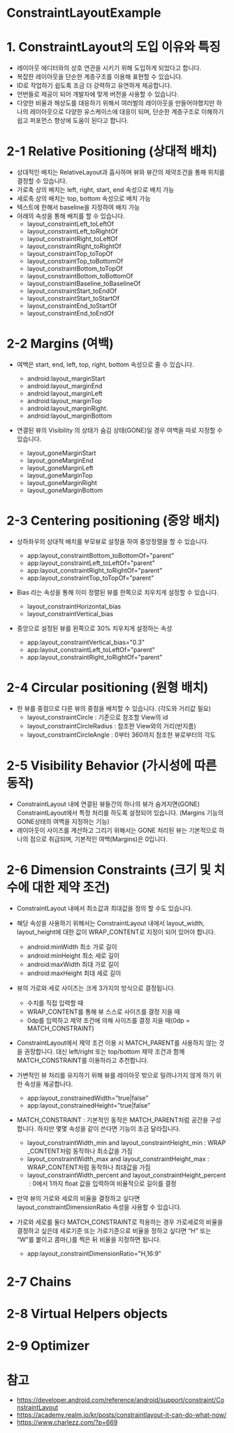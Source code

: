 # ConstraintLayoutExample

# 1. ConstraintLayout의 도입 이유와 특징
 - 레이아웃 에디터와의 상호 연관을 시키기 위해 도입하게 되었다고 합니다.
 - 복잡한 레이아웃을 단순한 계층구조를 이용해 표현할 수 있습니다.
 - ID로 작업하기 쉽도록 조금 더 강력하고 유연하게 제공합니다.
 - 언번들로 제공이 되어 개발자에 맞게 버전을 사용할 수 있습니다.
 - 다양한 비율과 해상도를 대응하기 위해서 여러벌의 레이아웃을 만들어야했지만 하나의 레이아웃으로 다양한 
유스케이스에 대응이 되며, 단순한 계층구조로 이해하기 쉽고 퍼포먼스 향상에 도움이 된다고 합니다.

# 2-1 Relative Positioning (상대적 배치)
- 상대적인 배치는 RelativeLayout과 흡사하며 뷰와 뷰간의 제약조건을 통해 위치를 결정할 수 있습니다.
- 가로축 상의 배치는 left, right, start, end 속성으로 배치 가능
- 세로축 상의 배치는 top, bottom 속성으로 배치 가능
- 텍스트에 한해서 baseline을 지정하여 배치 가능
- 아래의 속성을 통해 배치를 할 수 있습니다.
  * layout_constraintLeft_toLeftOf
  * layout_constraintLeft_toRightOf
  * layout_constraintRight_toLeftOf
  * layout_constraintRight_toRightOf
  * layout_constraintTop_toTopOf
  * layout_constraintTop_toBottomOf
  * layout_constraintBottom_toTopOf
  * layout_constraintBottom_toBottomOf
  * layout_constraintBaseline_toBaselineOf
  * layout_constraintStart_toEndOf
  * layout_constraintStart_toStartOf
  * layout_constraintEnd_toStartOf
  * layout_constraintEnd_toEndOf

# 2-2 Margins (여백)
- 여백은 start, end, left, top, right, bottom 속성으로 줄 수 있습니다.
  * android:layout_marginStart
  * android:layout_marginEnd
  * android:layout_marginLeft
  * android:layout_marginTop
  * android:layout_marginRight. 
  * android:layout_marginBottom

- 연결된 뷰의 Visibility 의 상태가 숨김 상태(GONE)일 경우 여백을 따로 지정할 수 있습니다.
  * layout_goneMarginStart
  * layout_goneMarginEnd
  * layout_goneMarginLeft
  * layout_goneMarginTop
  * layout_goneMarginRight
  * layout_goneMarginBottom

# 2-3 Centering positioning (중앙 배치)
- 상하좌우의 상대적 배치를 부모뷰로 설정을 하여 중앙정렬을 할 수 있습니다.
  * app:layout_constraintBottom_toBottomOf="parent"
  * app:layout_constraintLeft_toLeftOf="parent"
  * app:layout_constraintRight_toRightOf="parent"
  * app:layout_constraintTop_toTopOf="parent" 

- Bias 라는 속성을 통해 이미 정렬된 뷰를 한쪽으로 치우치게 설정할 수 있습니다. 
  * layout_constraintHorizontal_bias
  * layout_constraintVertical_bias

- 중앙으로 설정된 뷰를 왼쪽으로 30% 치우치게 설정하는 속성
  * app:layout_constraintVertical_bias="0.3"
  * app:layout_constraintLeft_toLeftOf="parent"
  * app:layout_constraintRight_toRightOf="parent" 


# 2-4 Circular positioning (원형 배치)
- 한 뷰를 중점으로 다른 뷰의 중점을 배치할 수 있습니다. (각도와 거리값 필요)
  * layout_constraintCircle : 기준으로 참조할 View의 id
  * layout_constraintCircleRadius : 참조한 View와의 거리(반지름)
  * layout_constraintCircleAngle : 0부터 360까지 참조한 뷰로부터의 각도


# 2-5 Visibility Behavior (가시성에 따른 동작)
 - ConstraintLayout 내에 연결된 뷰들간의 하나의 뷰가 숨겨지면(GONE) ConstraintLayout에서 특정 처리를 하도록 설정되어 있습니다. (Margins 기능의 GONE상태의 여백을 지정하는 기능)
 - 레이아웃이 사이즈를 계산하고 그리기 위해서는 GONE 처리된 뷰는 기본적으로 하나의 점으로 취급되며, 기본적인 여백(Margins)은 0입니다.

# 2-6 Dimension Constraints (크기 및 치수에 대한 제약 조건)
 - ConstraintLayout 내에서 최소값과 최대값을 정의 할 수도 있습니다.
 - 해당 속성을 사용하기 위해서는 ConstraintLayout 내에서 layout_width, layout_height에 대한 값이 WRAP_CONTENT로 지정이 되어 있어야 합니다.
   * android:minWidth 최소 가로 길이
   * android:minHeight 최소 세로 길이
   * android:maxWidth 최대 가로 길이
   * android:maxHeight 최대 세로 길이

 - 뷰의 가로와 세로 사이즈는 크게 3가지의 방식으로 결정됩니다.
   * 수치를 직접 입력할 때
   * WRAP_CONTENT를 통해 뷰 스스로 사이즈를 결정 지을 때
   * 0dp를 입력하고 제약 조건에 의해 사이즈를 결정 지을 때(0dp = MATCH_CONSTRAINT)

 - ConstraintLayout에서 제약 조건 이용 시 MATCH_PARENT를 사용하지 않는 것을 권장합니다. 대신 left/right 또는 top/bottom 제약 조건과 함께 MATCH_CONSTRAINT를 이용하라고 추천합니다.

 - 가변적인 뷰 처리를 유지하기 위해 뷰를 레이아웃 밖으로 밀려나가지 않게 하기 위한 속성을 제공합니다.
   * app:layout_constrainedWidth=”true|false”
   * app:layout_constrainedHeight=”true|false”

 - MATCH_CONSTRAINT : 기본적인 동작은 MATCH_PARENT처럼 공간을 구성합니다. 하지만 몇몇 속성을 같이 쓴다면 기능이 조금 달라집니다.
   * layout_constraintWidth_min and layout_constraintHeight_min : WRAP_CONTENT처럼 동작하나 최소값을 가짐
   * layout_constraintWidth_max and layout_constraintHeight_max : WRAP_CONTENT처럼 동작하나 최대값을 가짐
   * layout_constraintWidth_percent and layout_constraintHeight_percent : 0에서 1까지 float 값을 입력하여 비율적으로 길이를 결정

 - 만약 뷰의 가로와 세로의 비율을 결정하고 싶다면 layout_constraintDimensionRatio 속성을 사용할 수 있습니다.
 - 가로와 세로를 둘다 MATCH_CONSTRAINT로 적용하는 경우 가로세로의 비율을 결정하고 싶은데 세로기준 또는 가로기준으로 비율을 정하고 싶다면 “H” 또는 “W”를 붙이고 콤마(,)를 찍은 뒤 비율을 지정하면 됩니다.
   * app:layout_constraintDimensionRatio="H,16:9"

# 2-7 Chains
# 2-8 Virtual Helpers objects
# 2-9 Optimizer

# 참고
 - https://developer.android.com/reference/android/support/constraint/ConstraintLayout
 - https://academy.realm.io/kr/posts/constraintlayout-it-can-do-what-now/
 - https://www.charlezz.com/?p=669